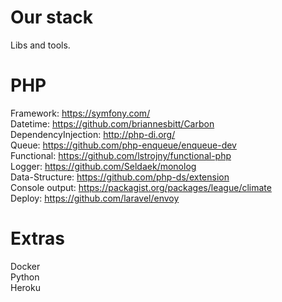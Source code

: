 # Our stack
Libs and tools.

# PHP  
Framework: https://symfony.com/  
Datetime: https://github.com/briannesbitt/Carbon  
DependencyInjection: http://php-di.org/  
Queue: https://github.com/php-enqueue/enqueue-dev  
Functional: https://github.com/lstrojny/functional-php  
Logger: https://github.com/Seldaek/monolog  
Data-Structure: https://github.com/php-ds/extension  
Console output: https://packagist.org/packages/league/climate  
Deploy: https://github.com/laravel/envoy  

# Extras  
Docker  
Python  
Heroku
